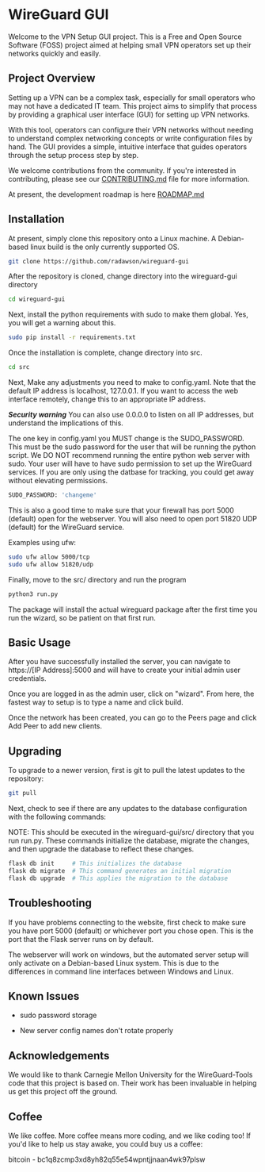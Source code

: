 # WireGuard GUI

Welcome to the VPN Setup GUI project. This is a Free and Open Source Software (FOSS) project aimed at helping small VPN operators set up their networks quickly and easily.

## Project Overview

Setting up a VPN can be a complex task, especially for small operators who may not have a dedicated IT team. This project aims to simplify that process by providing a graphical user interface (GUI) for setting up VPN networks.

With this tool, operators can configure their VPN networks without needing to understand complex networking concepts or write configuration files by hand. The GUI provides a simple, intuitive interface that guides operators through the setup process step by step.

We welcome contributions from the community. If you're interested in contributing, please see our [CONTRIBUTING.md](CONTRIBUTING.md) file for more information.

At present, the development roadmap is here [ROADMAP.md](ROADMAP.md)

## Installation

At present, simply clone this repository onto a Linux machine. A Debian-based linux build is the only currently supported OS.

```bash
git clone https://github.com/radawson/wireguard-gui
```

After the repository is cloned, change directory into the wireguard-gui directory

```bash
cd wireguard-gui
```

Next, install the python requirements with sudo to make them global. Yes, you will get a warning about this.

```bash
sudo pip install -r requirements.txt
```

Once the installation is complete, change directory into src.

```bash
cd src
```

Next, Make any adjustments you need to make to config.yaml. Note that the default IP address is localhost, 127.0.0.1. If you want to access the web interface remotely, change this to an appropriate IP address.

***Security warning*** You can also use 0.0.0.0 to listen on all IP addresses, but understand the implications of this.

The one key in config.yaml you MUST change is the SUDO_PASSWORD. This must be the sudo password for the user that will be running the python script. We DO NOT recommend running the entire python web server with sudo. Your user will have to have sudo permission to set up the WireGuard services. If you are only using the datbase for tracking, you could get away without elevating permissions.

```bash
SUDO_PASSWORD: 'changeme'
```

This is also a good time to make sure that your firewall has port 5000 (default) open for the webserver. You will also need to open port 51820 UDP (default) for the WireGuard service.

Examples using ufw:

```bash
sudo ufw allow 5000/tcp
sudo ufw allow 51820/udp
```

Finally, move to the src/ directory and run the program

```bash
python3 run.py
```

The package will install the actual wireguard package after the first time you run the wizard, so be patient on that first run.

## Basic Usage

After you have successfully installed the server, you can navigate to https://[IP Address]:5000 and will have to create your initial admin user credentials.

Once you are logged in as the admin user, click on "wizard". From here, the fastest way to setup is to type a name and click build.

Once the network has been created, you can go to the Peers page and click Add Peer to add new clients.

## Upgrading

To upgrade to a newer version, first is git to pull the latest updates to the repository:

```bash
git pull
```

Next, check to see if there are any updates to the database configuration with the following commands:

NOTE: This should be executed in the wireguard-gui/src/ directory that you run run.py. These commands initialize the database, migrate the changes, and then upgrade the database to reflect these changes.

```bash
flask db init     # This initializes the database
flask db migrate  # This command generates an initial migration
flask db upgrade  # This applies the migration to the database
```

## Troubleshooting

If you have problems connecting to the website, first check to make sure you have port 5000 (default) or whichever port you chose open. This is the port that the Flask server runs on by default.

The webserver will work on windows, but the automated server setup will only activate on a Debian-based Linux system. This is due to the differences in command line interfaces between Windows and Linux.

## Known Issues

* sudo password storage

* New server config names don't rotate properly

## Acknowledgements

We would like to thank Carnegie Mellon University for the WireGuard-Tools code that this project is based on. Their work has been invaluable in helping us get this project off the ground.

## Coffee

We like coffee. More coffee means more coding, and we like coding too!
If you'd like to help us stay awake, you could buy us a coffee:

bitcoin - bc1q8zcmp3xd8yh82q55e54wpntjjnaan4wk97plsw
